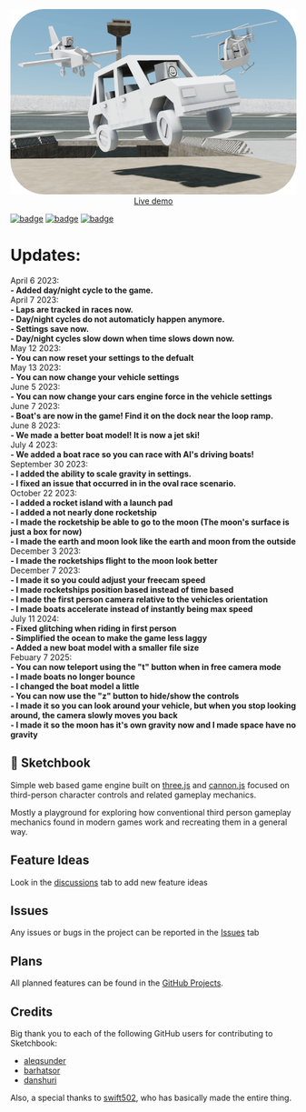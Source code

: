<p align="center">
	<a href="https://sketchbook2.glitch.me"><img src="./thumbnail.png"></a>
	<br>
	<a href="https://sketchbook2.glitch.me">Live demo</a>
	<br>
</p>

[![badge](https://img.shields.io/npm/v/sketchbook?style=flat-square)](https://www.npmjs.com/package/sketchbook)
[![badge](https://img.shields.io/travis/swift502/sketchbook?style=flat-square)](https://travis-ci.org/swift502/Sketchbook)
[![badge](https://img.shields.io/discord/730763393325334628?label=discord&style=flat-square)](https://discord.gg/fGuEqCe)
# Updates:

<div>April 6 2023:<br/>
	<b>- Added day/night cycle to the game.</b>
	</div>
	<div>
April 7 2023:<br/>
	<b>
- Laps are tracked in races now.<br/>
- Day/night cycles do not automaticly happen anymore.<br/>
- Settings save now.<br/>
- Day/night cycles slow down when time slows down now.
	</b>
	</div>
May 12 2023:<br/>
	<b>- You can now reset your settings to the defualt</b>
	<br/>
	<div>
May 13 2023:<br/>
	<b>- You can now change your vehicle settings</b>
	</div>
	<div>
June 5 2023:<br/>
	<b>- You can now change your cars engine force in the vehicle settings</b>
	<br/>
	</div>
	<div>
June 7 2023:<br/>
	<b>- Boat's are now in the game! Find it on the dock near the loop ramp.</b>
	<br/>
	</div>
 <div>
June 8 2023:
	<br/>
	<b>- We made a better boat model! It is now a jet ski!</b>
	<br/>
 </div>
July 4 2023:
<br/>
<b>- We added a boat race so you can race with AI's driving boats!</b>
<br/>
September 30 2023:
<br/>
<b>- I added the ability to scale gravity in settings.<br/>
- I fixed an issue that occurred in in the oval race scenario.
</b>
<br/>
October 22 2023:
<br/>
<b>- I added a rocket island with a launch pad<br/>
- I added a not nearly done rocketship<br/>
- I made the rocketship be able to go to the moon (The moon's surface is just a box for now)<br/>
- I made the earth and moon look like the earth and moon from the outside
</b>
<br/>
December 3 2023:
<br/>
<b>- I made the rocketships flight to the moon look better</b>
<br/>
December 7 2023:
<br/>
<b>- I made it so you could adjust your freecam speed</b>
<br/>
<b>- I made rocketships position based instead of time based</b>
<br/>
<b>- I made the first person camera relative to the vehicles orientation</b>
<br/>
<b>- I made boats accelerate instead of instantly being max speed</b>
<br/>
July 11 2024:
<br/>
<b>- Fixed glitching when riding in first person</b>
<br/>
<b>- Simplified the ocean to make the game less laggy</b>
<br/>
<b>- Added a new boat model with a smaller file size</b>
<br/>
Febuary 7 2025:
<br/>
<b>- You can now teleport using the "t" button when in free camera mode</b>
<br/>
<b>- I made boats no longer bounce</b>
<br/>
<b>- I changed the boat model a little</b>
<br/>
<b>- You can now use the "z" button to hide/show the controls</b>
<br/>
<b>- I made it so you can look around your vehicle, but when you stop looking around, the camera slowly moves you back</b>
<br/>
<b>- I made it so the moon has it's own gravity now and I made space have no gravity</b>
<br/>

## 📒 Sketchbook
Simple web based game engine built on [three.js](https://github.com/mrdoob/three.js) and [cannon.js](https://github.com/schteppe/cannon.js) focused on third-person character controls and related gameplay mechanics.

Mostly a playground for exploring how conventional third person gameplay mechanics found in modern games work and recreating them in a general way.
## Feature Ideas
Look in the [discussions](https://github.com/Inthenew/Sketchbook/discussions) tab to add new feature ideas
## Issues
Any issues or bugs in the project can be reported in the [Issues](https://github.com/Inthenew/Sketchbook/issues) tab
## Plans
All planned features can be found in the [GitHub Projects](https://github.com/Inthenew/Sketchbook/projects?query=is%3Aopen).
## Credits
Big thank you to each of the following GitHub users for contributing to Sketchbook:
- [aleqsunder](https://github.com/aleqsunder)
- [barhatsor](https://github.com/barhatsor)
- [danshuri](https://github.com/danshuri)

Also, a special thanks to [swift502](https://github.com/swift502), who has basically made the entire thing.

